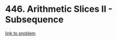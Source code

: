 # 446. Arithmetic Slices II - Subsequence

[link to problem](https://leetcode.com/problems/arithmetic-slices-ii-subsequence/)
